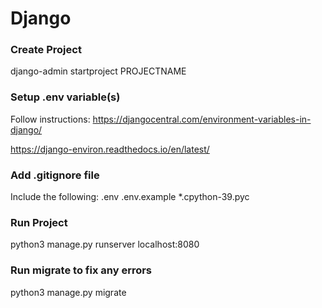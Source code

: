 # Django

### Create Project
django-admin startproject PROJECTNAME

### Setup .env variable(s)
Follow instructions: https://djangocentral.com/environment-variables-in-django/

https://django-environ.readthedocs.io/en/latest/

### Add .gitignore file
Include the following:
.env
.env.example
*.cpython-39.pyc

### Run Project
python3 manage.py runserver
localhost:8080

### Run migrate to fix any errors
python3 manage.py migrate